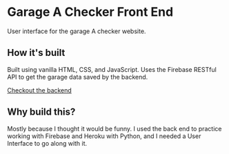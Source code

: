 # Garage A Checker Front End

User interface for the garage A checker website.

## How it's built

Built using vanilla HTML, CSS, and JavaScript.
Uses the Firebase RESTful API to get the garage data saved by the backend.

[Checkout the backend](https://github.com/Goff-Davis/garage-a-checker-backend)

## Why build this?

Mostly because I thought it would be funny. I used the back end to practice working with Firebase and Heroku with Python, and I needed a User Interface to go along with it.
